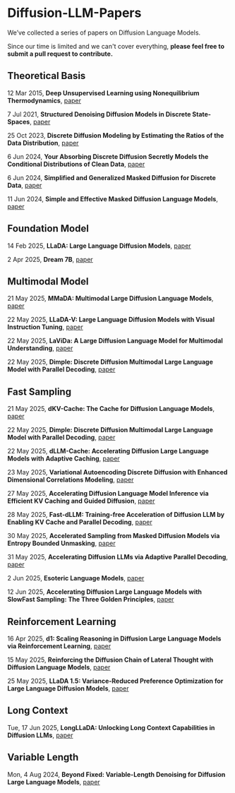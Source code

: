 # Diffusion-LLM-Papers

We’ve collected a series of papers on Diffusion Language Models. 

Since our time is limited and we can't cover everything, **please feel free to submit a pull request to contribute.**


## Theoretical Basis
12 Mar 2015, **Deep Unsupervised Learning using Nonequilibrium Thermodynamics**, [paper](https://arxiv.org/abs/1503.03585)

7 Jul 2021, **Structured Denoising Diffusion Models in Discrete State-Spaces**, [paper](https://arxiv.org/abs/2107.03006)

25 Oct 2023, **Discrete Diffusion Modeling by Estimating the Ratios of the Data Distribution**, [paper](https://arxiv.org/abs/2310.16834)

6 Jun 2024, **Your Absorbing Discrete Diffusion Secretly Models the Conditional Distributions of Clean Data**, [paper](https://arxiv.org/abs/2406.03736)

6 Jun 2024, **Simplified and Generalized Masked Diffusion for Discrete Data**, [paper](https://arxiv.org/abs/2406.04329)

11 Jun 2024, **Simple and Effective Masked Diffusion Language Models**, [paper](https://arxiv.org/abs/2406.07524)



## Foundation Model
14 Feb 2025, **LLaDA: Large Language Diffusion Models**, [paper](https://arxiv.org/abs/2502.09992)

2 Apr 2025, **Dream 7B**, [paper](https://hkunlp.github.io/blog/2025/dream/)


## Multimodal Model
21 May 2025, **MMaDA: Multimodal Large Diffusion Language Models**, [paper](https://arxiv.org/abs/2505.15809)

22 May 2025, **LLaDA-V: Large Language Diffusion Models with Visual Instruction Tuning**, [paper](https://arxiv.org/abs/2505.16933)

22 May 2025, **LaViDa: A Large Diffusion Language Model for Multimodal Understanding**, [paper](https://arxiv.org/abs/2505.16839)

22 May 2025, **Dimple: Discrete Diffusion Multimodal Large Language Model with Parallel Decoding**, [paper](https://arxiv.org/abs/2505.16990)


## Fast Sampling
21 May 2025, **dKV-Cache: The Cache for Diffusion Language Models**, [paper](https://arxiv.org/abs/2505.15781)

22 May 2025, **Dimple: Discrete Diffusion Multimodal Large Language Model with Parallel Decoding**, [paper](https://arxiv.org/abs/2505.16990)

22 May 2025, **dLLM-Cache: Accelerating Diffusion Large Language Models with Adaptive Caching**, [paper](https://github.com/maomaocun/dLLM-cache?tab=readme-ov-file)

23 May 2025, **Variational Autoencoding Discrete Diffusion with Enhanced Dimensional Correlations Modeling**, [paper](https://arxiv.org/abs/2505.17384)

27 May 2025, **Accelerating Diffusion Language Model Inference via Efficient KV Caching and Guided Diffusion**, [paper](https://arxiv.org/pdf/2505.21467)

28 May 2025, **Fast-dLLM: Training-free Acceleration of Diffusion LLM by Enabling KV Cache and Parallel Decoding**, [paper](https://nvlabs.github.io/Fast-dLLM/paper/fast_dllm.pdf)

30 May 2025, **Accelerated Sampling from Masked Diffusion Models via Entropy Bounded Unmasking**, [paper](https://arxiv.org/abs/2505.24857)

31 May 2025, **Accelerating Diffusion LLMs via Adaptive Parallel Decoding**, [paper](https://arxiv.org/abs/2506.00413)

2 Jun 2025, **Esoteric Language Models**, [paper](https://arxiv.org/abs/2506.01928)

12 Jun 2025, **Accelerating Diffusion Large Language Models with SlowFast Sampling: The Three Golden Principles**, [paper](https://arxiv.org/abs/2506.10848)


## Reinforcement Learning
16 Apr 2025, **d1: Scaling Reasoning in Diffusion Large Language Models via Reinforcement Learning**, [paper](https://arxiv.org/abs/2504.12216)

15 May 2025, **Reinforcing the Diffusion Chain of Lateral Thought with Diffusion Language Models**, [paper](https://arxiv.org/abs/2505.10446)

25 May 2025, **LLaDA 1.5: Variance-Reduced Preference Optimization for Large Language Diffusion Models**, [paper](https://arxiv.org/abs/2505.19223)


## Long Context
Tue, 17 Jun 2025, **LongLLaDA: Unlocking Long Context Capabilities in Diffusion LLMs**, [paper](https://arxiv.org/abs/2506.14429)


## Variable Length
Mon, 4 Aug 2024, **Beyond Fixed: Variable-Length Denoising for Diffusion Large Language Models**, [paper](https://arxiv.org/abs/2508.00819)

